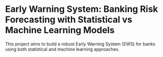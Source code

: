 # Early Warning System: Banking Risk Forecasting with Statistical vs Machine Learning Models

This project aims to build a robust Early Warning System (EWS) for banks using both statistical and machine learning approaches.
